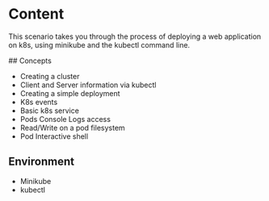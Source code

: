 # Content

This scenario takes you through the process of deploying a web application on k8s, using minikube and the kubectl command line.

## Concepts

- Creating a cluster
- Client and Server information via kubectl
- Creating a simple deployment
- K8s events
- Basic k8s service
- Pods Console Logs access
- Read/Write on a pod filesystem
- Pod Interactive shell

## Environment

- Minikube
- kubectl
